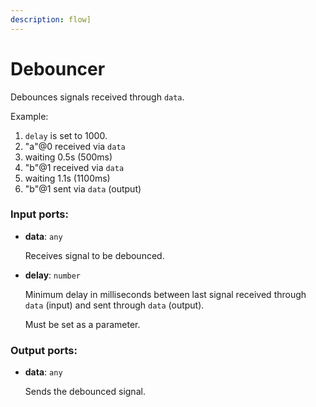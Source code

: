 ```yaml
---
description: flow]
---
```


# Debouncer

Debounces signals received through `data`.

Example:
1. `delay` is set to 1000.
2. "a"@0 received via `data`
3. waiting 0.5s (500ms)
4. "b"@1 received via `data`
5. waiting 1.1s (1100ms)
6. "b"@1 sent via `data` (output)

### Input ports:

* __data__: `any`

    Receives signal to be debounced.


* __delay__: `number`

    Minimum delay in milliseconds between last signal received through `data` (input) and sent through `data` (output).
    
    Must be set as a parameter.

### Output ports:

* __data__: `any`

    Sends the debounced signal.

